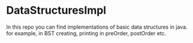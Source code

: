 # DataStructuresImpl

In this repo you can find implementations of basic data structures in java. for example, in BST creating, printing in preOrder, postOrder etc.
